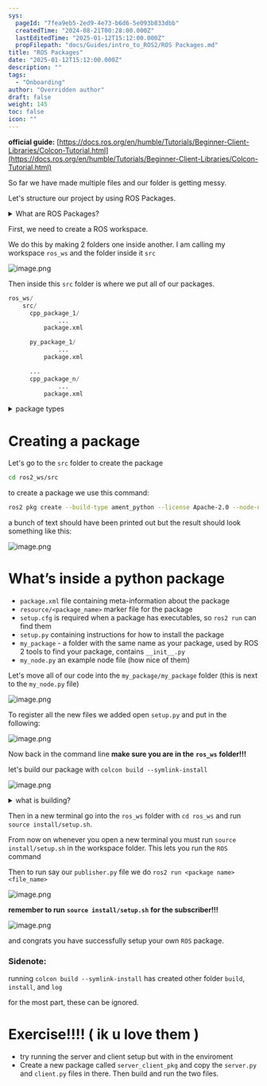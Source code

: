 ```yaml
---
sys:
  pageId: "7fea9eb5-2ed9-4e73-b6d6-5e093b833dbb"
  createdTime: "2024-08-21T00:28:00.000Z"
  lastEditedTime: "2025-01-12T15:12:00.000Z"
  propFilepath: "docs/Guides/intro_to_ROS2/ROS Packages.md"
title: "ROS Packages"
date: "2025-01-12T15:12:00.000Z"
description: ""
tags:
  - "Onboarding"
author: "Overridden author"
draft: false
weight: 145
toc: false
icon: ""
---
```


**official guide:** [https://docs.ros.org/en/humble/Tutorials/Beginner-Client-Libraries/Colcon-Tutorial.html](https://docs.ros.org/en/humble/Tutorials/Beginner-Client-Libraries/Colcon-Tutorial.html)

So far we have made multiple files and our folder is getting messy.

Let's structure our project by using ROS Packages.

<details>

<summary>What are ROS Packages?</summary>

ROS Packages are, as the name implies, packages of code that are highly sharable between ROS developers.

They consist of a folder, `package.xml` file, and source code

```python
      cpp_package_1/
		      ... imagine much code files here ..
          package.xml
```

</details>

First, we need to create a ROS workspace.

We do this by making 2 folders one inside another. I am calling my workspace `ros_ws` and the folder inside it `src`

![image.png](https://prod-files-secure.s3.us-west-2.amazonaws.com/d518164a-d88e-44d1-a4ee-3adb3bd8bce0/70706947-fd18-4537-a67b-e12946812d31/image.png?X-Amz-Algorithm=AWS4-HMAC-SHA256&X-Amz-Content-Sha256=UNSIGNED-PAYLOAD&X-Amz-Credential=ASIAZI2LB466UQY5MSZ3%2F20250617%2Fus-west-2%2Fs3%2Faws4_request&X-Amz-Date=20250617T024019Z&X-Amz-Expires=3600&X-Amz-Security-Token=IQoJb3JpZ2luX2VjEIL%2F%2F%2F%2F%2F%2F%2F%2F%2F%2FwEaCXVzLXdlc3QtMiJHMEUCIAtXA5s1utbvKsRKBWcwWFGFTodw%2FfmKwcyhQIkgKTe3AiEA1AT8ehez1RvUkXGVhqw%2B9n3MPUX2HRgN%2B3PujqROF%2B4q%2FwMIaxAAGgw2Mzc0MjMxODM4MDUiDCVbnR%2FMWVT3qdJB8yrcAz3UMrJRiuxh8qC3RFYghafrz40eej3ZNgrPUGn%2FxNiO0i56F2k8RyDydiHtD5KCWNS3aALvLZ%2BdKe0s1DXakU2irWEhRJtRPmK5nK7TiWiFZhiA6CwZ5MqynyZvkybrU%2FBizh4cFLVNhFprOKbakoi8VN8FYVKWqv3%2BpxzhrTEAcJBWYyOHRL7DKUIlz0zjLaFn%2BnZmrCVIDPpfRABHrQPPehbnXERVb7Sw20DkSC6G8erBtJ0mIvcA3OdAvyaa1YSCmZBsS2EfBPxOCtFH4Jfb0cuToRgb55N2L3tIyhX7QmWrzrJYqACL1ba7lXAxg%2BsfMG8PpPJl39ox77xyFcpSXW4T140GSkBsXFZNnIMJxix3t07twQJMjq2f72cEDDVlQpm4PqQHAUd6BltVpmerO5j%2BHOyohid9STO7AUsKmeyP7dTVaOuXSKSGK%2BSCWTqYokAifr3%2FzpZkiKeGXXiDQFvIt62qNy0TFZjJGQLIEvXJn0fqsJzx7Alp8WNl%2FQIqkdL36J7fpuzdptpJCXE0i8wxX6iQSRQpW%2BhR1Bgith2Bj93vnQUeRGz3KCjl9WjqvB6NtpRppc%2FaEdptor78HWnLz%2BgV%2FOZBMijDwAHICRdrFp7sxDyIE%2BaiMN%2BLw8IGOqUBd59DvJdSCYnkUtgQ48i2KuPduaPANBtST47ru%2BmTSBbpjzgnhfoDpQYohEtHiOVpVCrFl9vEAHajKa8YSOi1YIYcPuItScFAvZptpyb7PiWdLK2z619GzjIThXMUHP24pmaEFLWgPeVULHyaLlYUL07zQR2E2ZXjqPgsNNW0q%2F%2BZp54GVmfuZQs6zTKjE0DrYpaqo5VAtQVhhFzFcFXYyI3jAssP&X-Amz-Signature=aa5c27ab429a07ffe85ded5e69108e3f196a9f1380aff80ed8eb4ee54a77776b&X-Amz-SignedHeaders=host&x-amz-checksum-mode=ENABLED&x-id=GetObject)

Then inside this `src` folder is where we put all of our packages.

```python
ros_ws/
    src/
      cpp_package_1/
		      ...
          package.xml

      py_package_1/
		      ...
          package.xml

      ...
      cpp_package_n/
		      ...
          package.xml

```

<details>

<summary>package types</summary>

packages can be either `C++` or python.

the intern file structure is different for each but for this guide we will stick to creating python packages

</details>

# Creating a package

Let's go to the `src` folder to create the package

```bash
cd ros2_ws/src
```

to create a package we use this command:

```bash
ros2 pkg create --build-type ament_python --license Apache-2.0 --node-name my_node my_package
```

a bunch of text should have been printed out but the result should look something like this:

![image.png](https://prod-files-secure.s3.us-west-2.amazonaws.com/d518164a-d88e-44d1-a4ee-3adb3bd8bce0/e6cf1e3f-8512-4a3e-b131-079f800bf3e8/image.png?X-Amz-Algorithm=AWS4-HMAC-SHA256&X-Amz-Content-Sha256=UNSIGNED-PAYLOAD&X-Amz-Credential=ASIAZI2LB466UQY5MSZ3%2F20250617%2Fus-west-2%2Fs3%2Faws4_request&X-Amz-Date=20250617T024019Z&X-Amz-Expires=3600&X-Amz-Security-Token=IQoJb3JpZ2luX2VjEIL%2F%2F%2F%2F%2F%2F%2F%2F%2F%2FwEaCXVzLXdlc3QtMiJHMEUCIAtXA5s1utbvKsRKBWcwWFGFTodw%2FfmKwcyhQIkgKTe3AiEA1AT8ehez1RvUkXGVhqw%2B9n3MPUX2HRgN%2B3PujqROF%2B4q%2FwMIaxAAGgw2Mzc0MjMxODM4MDUiDCVbnR%2FMWVT3qdJB8yrcAz3UMrJRiuxh8qC3RFYghafrz40eej3ZNgrPUGn%2FxNiO0i56F2k8RyDydiHtD5KCWNS3aALvLZ%2BdKe0s1DXakU2irWEhRJtRPmK5nK7TiWiFZhiA6CwZ5MqynyZvkybrU%2FBizh4cFLVNhFprOKbakoi8VN8FYVKWqv3%2BpxzhrTEAcJBWYyOHRL7DKUIlz0zjLaFn%2BnZmrCVIDPpfRABHrQPPehbnXERVb7Sw20DkSC6G8erBtJ0mIvcA3OdAvyaa1YSCmZBsS2EfBPxOCtFH4Jfb0cuToRgb55N2L3tIyhX7QmWrzrJYqACL1ba7lXAxg%2BsfMG8PpPJl39ox77xyFcpSXW4T140GSkBsXFZNnIMJxix3t07twQJMjq2f72cEDDVlQpm4PqQHAUd6BltVpmerO5j%2BHOyohid9STO7AUsKmeyP7dTVaOuXSKSGK%2BSCWTqYokAifr3%2FzpZkiKeGXXiDQFvIt62qNy0TFZjJGQLIEvXJn0fqsJzx7Alp8WNl%2FQIqkdL36J7fpuzdptpJCXE0i8wxX6iQSRQpW%2BhR1Bgith2Bj93vnQUeRGz3KCjl9WjqvB6NtpRppc%2FaEdptor78HWnLz%2BgV%2FOZBMijDwAHICRdrFp7sxDyIE%2BaiMN%2BLw8IGOqUBd59DvJdSCYnkUtgQ48i2KuPduaPANBtST47ru%2BmTSBbpjzgnhfoDpQYohEtHiOVpVCrFl9vEAHajKa8YSOi1YIYcPuItScFAvZptpyb7PiWdLK2z619GzjIThXMUHP24pmaEFLWgPeVULHyaLlYUL07zQR2E2ZXjqPgsNNW0q%2F%2BZp54GVmfuZQs6zTKjE0DrYpaqo5VAtQVhhFzFcFXYyI3jAssP&X-Amz-Signature=ce99fa1df559531ce9f8ce4d091df255909e6b2bf65883582c8f98292a49beaa&X-Amz-SignedHeaders=host&x-amz-checksum-mode=ENABLED&x-id=GetObject)

# What’s inside a python package

- `package.xml` file containing meta-information about the package
- `resource/<package_name>` marker file for the package
- `setup.cfg` is required when a package has executables, so `ros2 run` can find them
- `setup.py` containing instructions for how to install the package
- `my_package` - a folder with the same name as your package, used by ROS 2 tools to find your package, contains `__init__.py`
- `my_node.py` an example node file (how nice of them)

Let's move all of our code into the `my_package/my_package` folder (this is next to the `my_node.py` file)

![image.png](https://prod-files-secure.s3.us-west-2.amazonaws.com/d518164a-d88e-44d1-a4ee-3adb3bd8bce0/9ce58f11-0da9-4d3e-b86d-506a9685d378/image.png?X-Amz-Algorithm=AWS4-HMAC-SHA256&X-Amz-Content-Sha256=UNSIGNED-PAYLOAD&X-Amz-Credential=ASIAZI2LB466UQY5MSZ3%2F20250617%2Fus-west-2%2Fs3%2Faws4_request&X-Amz-Date=20250617T024019Z&X-Amz-Expires=3600&X-Amz-Security-Token=IQoJb3JpZ2luX2VjEIL%2F%2F%2F%2F%2F%2F%2F%2F%2F%2FwEaCXVzLXdlc3QtMiJHMEUCIAtXA5s1utbvKsRKBWcwWFGFTodw%2FfmKwcyhQIkgKTe3AiEA1AT8ehez1RvUkXGVhqw%2B9n3MPUX2HRgN%2B3PujqROF%2B4q%2FwMIaxAAGgw2Mzc0MjMxODM4MDUiDCVbnR%2FMWVT3qdJB8yrcAz3UMrJRiuxh8qC3RFYghafrz40eej3ZNgrPUGn%2FxNiO0i56F2k8RyDydiHtD5KCWNS3aALvLZ%2BdKe0s1DXakU2irWEhRJtRPmK5nK7TiWiFZhiA6CwZ5MqynyZvkybrU%2FBizh4cFLVNhFprOKbakoi8VN8FYVKWqv3%2BpxzhrTEAcJBWYyOHRL7DKUIlz0zjLaFn%2BnZmrCVIDPpfRABHrQPPehbnXERVb7Sw20DkSC6G8erBtJ0mIvcA3OdAvyaa1YSCmZBsS2EfBPxOCtFH4Jfb0cuToRgb55N2L3tIyhX7QmWrzrJYqACL1ba7lXAxg%2BsfMG8PpPJl39ox77xyFcpSXW4T140GSkBsXFZNnIMJxix3t07twQJMjq2f72cEDDVlQpm4PqQHAUd6BltVpmerO5j%2BHOyohid9STO7AUsKmeyP7dTVaOuXSKSGK%2BSCWTqYokAifr3%2FzpZkiKeGXXiDQFvIt62qNy0TFZjJGQLIEvXJn0fqsJzx7Alp8WNl%2FQIqkdL36J7fpuzdptpJCXE0i8wxX6iQSRQpW%2BhR1Bgith2Bj93vnQUeRGz3KCjl9WjqvB6NtpRppc%2FaEdptor78HWnLz%2BgV%2FOZBMijDwAHICRdrFp7sxDyIE%2BaiMN%2BLw8IGOqUBd59DvJdSCYnkUtgQ48i2KuPduaPANBtST47ru%2BmTSBbpjzgnhfoDpQYohEtHiOVpVCrFl9vEAHajKa8YSOi1YIYcPuItScFAvZptpyb7PiWdLK2z619GzjIThXMUHP24pmaEFLWgPeVULHyaLlYUL07zQR2E2ZXjqPgsNNW0q%2F%2BZp54GVmfuZQs6zTKjE0DrYpaqo5VAtQVhhFzFcFXYyI3jAssP&X-Amz-Signature=0bc294d8e656450a088d7abc0315006f909937f24cf3f73c3a1f1ed6c1aa7506&X-Amz-SignedHeaders=host&x-amz-checksum-mode=ENABLED&x-id=GetObject)

To register all the new files we added open `setup.py` and put in the following:

![image.png](https://prod-files-secure.s3.us-west-2.amazonaws.com/d518164a-d88e-44d1-a4ee-3adb3bd8bce0/1cd7c262-4cae-4496-9d75-c178537d24a2/image.png?X-Amz-Algorithm=AWS4-HMAC-SHA256&X-Amz-Content-Sha256=UNSIGNED-PAYLOAD&X-Amz-Credential=ASIAZI2LB466UQY5MSZ3%2F20250617%2Fus-west-2%2Fs3%2Faws4_request&X-Amz-Date=20250617T024019Z&X-Amz-Expires=3600&X-Amz-Security-Token=IQoJb3JpZ2luX2VjEIL%2F%2F%2F%2F%2F%2F%2F%2F%2F%2FwEaCXVzLXdlc3QtMiJHMEUCIAtXA5s1utbvKsRKBWcwWFGFTodw%2FfmKwcyhQIkgKTe3AiEA1AT8ehez1RvUkXGVhqw%2B9n3MPUX2HRgN%2B3PujqROF%2B4q%2FwMIaxAAGgw2Mzc0MjMxODM4MDUiDCVbnR%2FMWVT3qdJB8yrcAz3UMrJRiuxh8qC3RFYghafrz40eej3ZNgrPUGn%2FxNiO0i56F2k8RyDydiHtD5KCWNS3aALvLZ%2BdKe0s1DXakU2irWEhRJtRPmK5nK7TiWiFZhiA6CwZ5MqynyZvkybrU%2FBizh4cFLVNhFprOKbakoi8VN8FYVKWqv3%2BpxzhrTEAcJBWYyOHRL7DKUIlz0zjLaFn%2BnZmrCVIDPpfRABHrQPPehbnXERVb7Sw20DkSC6G8erBtJ0mIvcA3OdAvyaa1YSCmZBsS2EfBPxOCtFH4Jfb0cuToRgb55N2L3tIyhX7QmWrzrJYqACL1ba7lXAxg%2BsfMG8PpPJl39ox77xyFcpSXW4T140GSkBsXFZNnIMJxix3t07twQJMjq2f72cEDDVlQpm4PqQHAUd6BltVpmerO5j%2BHOyohid9STO7AUsKmeyP7dTVaOuXSKSGK%2BSCWTqYokAifr3%2FzpZkiKeGXXiDQFvIt62qNy0TFZjJGQLIEvXJn0fqsJzx7Alp8WNl%2FQIqkdL36J7fpuzdptpJCXE0i8wxX6iQSRQpW%2BhR1Bgith2Bj93vnQUeRGz3KCjl9WjqvB6NtpRppc%2FaEdptor78HWnLz%2BgV%2FOZBMijDwAHICRdrFp7sxDyIE%2BaiMN%2BLw8IGOqUBd59DvJdSCYnkUtgQ48i2KuPduaPANBtST47ru%2BmTSBbpjzgnhfoDpQYohEtHiOVpVCrFl9vEAHajKa8YSOi1YIYcPuItScFAvZptpyb7PiWdLK2z619GzjIThXMUHP24pmaEFLWgPeVULHyaLlYUL07zQR2E2ZXjqPgsNNW0q%2F%2BZp54GVmfuZQs6zTKjE0DrYpaqo5VAtQVhhFzFcFXYyI3jAssP&X-Amz-Signature=3ed0edec3bfae73be24362bc38e50d2d4243b8c2d472771013aaadd9f3045482&X-Amz-SignedHeaders=host&x-amz-checksum-mode=ENABLED&x-id=GetObject)

Now back in the command line **make sure you are in the** **`ros_ws`** **folder!!!**

let's build our package with `colcon build --symlink-install`

![image.png](https://prod-files-secure.s3.us-west-2.amazonaws.com/d518164a-d88e-44d1-a4ee-3adb3bd8bce0/2f2a0d27-b173-48fd-b189-5f5c0ce65619/image.png?X-Amz-Algorithm=AWS4-HMAC-SHA256&X-Amz-Content-Sha256=UNSIGNED-PAYLOAD&X-Amz-Credential=ASIAZI2LB466UQY5MSZ3%2F20250617%2Fus-west-2%2Fs3%2Faws4_request&X-Amz-Date=20250617T024019Z&X-Amz-Expires=3600&X-Amz-Security-Token=IQoJb3JpZ2luX2VjEIL%2F%2F%2F%2F%2F%2F%2F%2F%2F%2FwEaCXVzLXdlc3QtMiJHMEUCIAtXA5s1utbvKsRKBWcwWFGFTodw%2FfmKwcyhQIkgKTe3AiEA1AT8ehez1RvUkXGVhqw%2B9n3MPUX2HRgN%2B3PujqROF%2B4q%2FwMIaxAAGgw2Mzc0MjMxODM4MDUiDCVbnR%2FMWVT3qdJB8yrcAz3UMrJRiuxh8qC3RFYghafrz40eej3ZNgrPUGn%2FxNiO0i56F2k8RyDydiHtD5KCWNS3aALvLZ%2BdKe0s1DXakU2irWEhRJtRPmK5nK7TiWiFZhiA6CwZ5MqynyZvkybrU%2FBizh4cFLVNhFprOKbakoi8VN8FYVKWqv3%2BpxzhrTEAcJBWYyOHRL7DKUIlz0zjLaFn%2BnZmrCVIDPpfRABHrQPPehbnXERVb7Sw20DkSC6G8erBtJ0mIvcA3OdAvyaa1YSCmZBsS2EfBPxOCtFH4Jfb0cuToRgb55N2L3tIyhX7QmWrzrJYqACL1ba7lXAxg%2BsfMG8PpPJl39ox77xyFcpSXW4T140GSkBsXFZNnIMJxix3t07twQJMjq2f72cEDDVlQpm4PqQHAUd6BltVpmerO5j%2BHOyohid9STO7AUsKmeyP7dTVaOuXSKSGK%2BSCWTqYokAifr3%2FzpZkiKeGXXiDQFvIt62qNy0TFZjJGQLIEvXJn0fqsJzx7Alp8WNl%2FQIqkdL36J7fpuzdptpJCXE0i8wxX6iQSRQpW%2BhR1Bgith2Bj93vnQUeRGz3KCjl9WjqvB6NtpRppc%2FaEdptor78HWnLz%2BgV%2FOZBMijDwAHICRdrFp7sxDyIE%2BaiMN%2BLw8IGOqUBd59DvJdSCYnkUtgQ48i2KuPduaPANBtST47ru%2BmTSBbpjzgnhfoDpQYohEtHiOVpVCrFl9vEAHajKa8YSOi1YIYcPuItScFAvZptpyb7PiWdLK2z619GzjIThXMUHP24pmaEFLWgPeVULHyaLlYUL07zQR2E2ZXjqPgsNNW0q%2F%2BZp54GVmfuZQs6zTKjE0DrYpaqo5VAtQVhhFzFcFXYyI3jAssP&X-Amz-Signature=cf0135f0d008ff3a5d20932577ebb6cb87253fd6b39bdbccd86f5c17c1ddae94&X-Amz-SignedHeaders=host&x-amz-checksum-mode=ENABLED&x-id=GetObject)

<details>

<summary>what is building?</summary>

if you are a CS major at Rose-Hulman you will learn the answer to this in CSSE132

but TLDR; is it combines all the code files into one program that can be run easily 

</details>

Then in a new terminal go into the `ros_ws` folder with `cd ros_ws` and run `source install/setup.sh`. 

From now on whenever you open a new terminal you must run `source install/setup.sh` in the workspace folder. This lets you run the `ROS` command

Then to run say our `publisher.py` file we do `ros2 run <package name> <file_name>`

![image.png](https://prod-files-secure.s3.us-west-2.amazonaws.com/d518164a-d88e-44d1-a4ee-3adb3bd8bce0/4f4b1219-3a44-4632-aa0a-ce3471699f59/image.png?X-Amz-Algorithm=AWS4-HMAC-SHA256&X-Amz-Content-Sha256=UNSIGNED-PAYLOAD&X-Amz-Credential=ASIAZI2LB466UQY5MSZ3%2F20250617%2Fus-west-2%2Fs3%2Faws4_request&X-Amz-Date=20250617T024019Z&X-Amz-Expires=3600&X-Amz-Security-Token=IQoJb3JpZ2luX2VjEIL%2F%2F%2F%2F%2F%2F%2F%2F%2F%2FwEaCXVzLXdlc3QtMiJHMEUCIAtXA5s1utbvKsRKBWcwWFGFTodw%2FfmKwcyhQIkgKTe3AiEA1AT8ehez1RvUkXGVhqw%2B9n3MPUX2HRgN%2B3PujqROF%2B4q%2FwMIaxAAGgw2Mzc0MjMxODM4MDUiDCVbnR%2FMWVT3qdJB8yrcAz3UMrJRiuxh8qC3RFYghafrz40eej3ZNgrPUGn%2FxNiO0i56F2k8RyDydiHtD5KCWNS3aALvLZ%2BdKe0s1DXakU2irWEhRJtRPmK5nK7TiWiFZhiA6CwZ5MqynyZvkybrU%2FBizh4cFLVNhFprOKbakoi8VN8FYVKWqv3%2BpxzhrTEAcJBWYyOHRL7DKUIlz0zjLaFn%2BnZmrCVIDPpfRABHrQPPehbnXERVb7Sw20DkSC6G8erBtJ0mIvcA3OdAvyaa1YSCmZBsS2EfBPxOCtFH4Jfb0cuToRgb55N2L3tIyhX7QmWrzrJYqACL1ba7lXAxg%2BsfMG8PpPJl39ox77xyFcpSXW4T140GSkBsXFZNnIMJxix3t07twQJMjq2f72cEDDVlQpm4PqQHAUd6BltVpmerO5j%2BHOyohid9STO7AUsKmeyP7dTVaOuXSKSGK%2BSCWTqYokAifr3%2FzpZkiKeGXXiDQFvIt62qNy0TFZjJGQLIEvXJn0fqsJzx7Alp8WNl%2FQIqkdL36J7fpuzdptpJCXE0i8wxX6iQSRQpW%2BhR1Bgith2Bj93vnQUeRGz3KCjl9WjqvB6NtpRppc%2FaEdptor78HWnLz%2BgV%2FOZBMijDwAHICRdrFp7sxDyIE%2BaiMN%2BLw8IGOqUBd59DvJdSCYnkUtgQ48i2KuPduaPANBtST47ru%2BmTSBbpjzgnhfoDpQYohEtHiOVpVCrFl9vEAHajKa8YSOi1YIYcPuItScFAvZptpyb7PiWdLK2z619GzjIThXMUHP24pmaEFLWgPeVULHyaLlYUL07zQR2E2ZXjqPgsNNW0q%2F%2BZp54GVmfuZQs6zTKjE0DrYpaqo5VAtQVhhFzFcFXYyI3jAssP&X-Amz-Signature=1562409a7c2d0eb07499723c31ab88c869e019740de2339f388bafde2be351d0&X-Amz-SignedHeaders=host&x-amz-checksum-mode=ENABLED&x-id=GetObject)

**remember to run** **`source install/setup.sh`** **for the subscriber!!!**

![image.png](https://prod-files-secure.s3.us-west-2.amazonaws.com/d518164a-d88e-44d1-a4ee-3adb3bd8bce0/02121119-dad4-49ec-8356-c956108b4243/image.png?X-Amz-Algorithm=AWS4-HMAC-SHA256&X-Amz-Content-Sha256=UNSIGNED-PAYLOAD&X-Amz-Credential=ASIAZI2LB466UQY5MSZ3%2F20250617%2Fus-west-2%2Fs3%2Faws4_request&X-Amz-Date=20250617T024019Z&X-Amz-Expires=3600&X-Amz-Security-Token=IQoJb3JpZ2luX2VjEIL%2F%2F%2F%2F%2F%2F%2F%2F%2F%2FwEaCXVzLXdlc3QtMiJHMEUCIAtXA5s1utbvKsRKBWcwWFGFTodw%2FfmKwcyhQIkgKTe3AiEA1AT8ehez1RvUkXGVhqw%2B9n3MPUX2HRgN%2B3PujqROF%2B4q%2FwMIaxAAGgw2Mzc0MjMxODM4MDUiDCVbnR%2FMWVT3qdJB8yrcAz3UMrJRiuxh8qC3RFYghafrz40eej3ZNgrPUGn%2FxNiO0i56F2k8RyDydiHtD5KCWNS3aALvLZ%2BdKe0s1DXakU2irWEhRJtRPmK5nK7TiWiFZhiA6CwZ5MqynyZvkybrU%2FBizh4cFLVNhFprOKbakoi8VN8FYVKWqv3%2BpxzhrTEAcJBWYyOHRL7DKUIlz0zjLaFn%2BnZmrCVIDPpfRABHrQPPehbnXERVb7Sw20DkSC6G8erBtJ0mIvcA3OdAvyaa1YSCmZBsS2EfBPxOCtFH4Jfb0cuToRgb55N2L3tIyhX7QmWrzrJYqACL1ba7lXAxg%2BsfMG8PpPJl39ox77xyFcpSXW4T140GSkBsXFZNnIMJxix3t07twQJMjq2f72cEDDVlQpm4PqQHAUd6BltVpmerO5j%2BHOyohid9STO7AUsKmeyP7dTVaOuXSKSGK%2BSCWTqYokAifr3%2FzpZkiKeGXXiDQFvIt62qNy0TFZjJGQLIEvXJn0fqsJzx7Alp8WNl%2FQIqkdL36J7fpuzdptpJCXE0i8wxX6iQSRQpW%2BhR1Bgith2Bj93vnQUeRGz3KCjl9WjqvB6NtpRppc%2FaEdptor78HWnLz%2BgV%2FOZBMijDwAHICRdrFp7sxDyIE%2BaiMN%2BLw8IGOqUBd59DvJdSCYnkUtgQ48i2KuPduaPANBtST47ru%2BmTSBbpjzgnhfoDpQYohEtHiOVpVCrFl9vEAHajKa8YSOi1YIYcPuItScFAvZptpyb7PiWdLK2z619GzjIThXMUHP24pmaEFLWgPeVULHyaLlYUL07zQR2E2ZXjqPgsNNW0q%2F%2BZp54GVmfuZQs6zTKjE0DrYpaqo5VAtQVhhFzFcFXYyI3jAssP&X-Amz-Signature=f88c780282ca76643d5bf45af95b6d5230eedc6ac5163b7e717b0e4091b9160b&X-Amz-SignedHeaders=host&x-amz-checksum-mode=ENABLED&x-id=GetObject)

and congrats you have successfully setup your own `ROS` package.

### Sidenote:

running `colcon build --symlink-install` has created other folder `build`, `install`, and `log`

for the most part, these can be ignored.

# Exercise!!!! ( ik u love them )

- try running the server and client setup but with in the enviroment
- Create a new package called `server_client_pkg` and copy the `server.py` and `client.py` files in there. Then build and run the two files.
